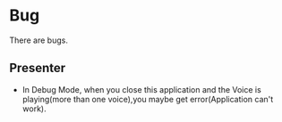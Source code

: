 # Bug

There are bugs.

## Presenter

- In Debug Mode, when you close this application and the Voice is playing(more than one voice),you maybe get error(Application can't work). 